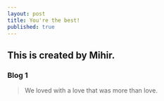 ```yaml
---
layout: post
title: You're the best!
published: true
---
```

## **This is created by Mihir.**

### Blog 1 
> We loved with a love that was more than love.


